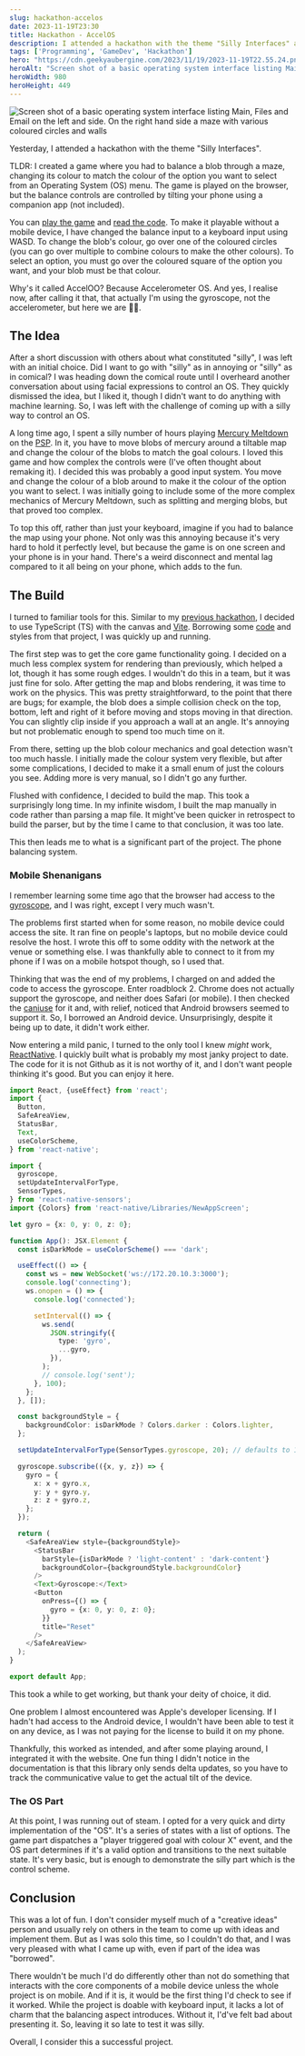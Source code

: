 ```yaml
---
slug: hackathon-accelos
date: 2023-11-19T23:30
title: Hackathon - AccelOS
description: I attended a hackathon with the theme "Silly Interfaces" and created a balance-based input for a simple operating system.
tags: ['Programming', 'GameDev', 'Hackathon']
hero: "https://cdn.geekyaubergine.com/2023/11/19/2023-11-19T22.55.24.png"
heroAlt: "Screen shot of a basic operating system interface listing Main, Files and Email on the left and side. On the right hand side a maze with various coloured circles and walls"
heroWidth: 980
heroHeight: 449
---
```


![Screen shot of a basic operating system interface listing Main, Files and Email on the left and side. On the right hand side a maze with various coloured circles and walls](https://cdn.geekyaubergine.com/2023/11/19/2023-11-19T22.55.24.png)

Yesterday, I attended a hackathon with the theme "Silly Interfaces". 

TLDR: I created a game where you had to balance a blob through a maze, changing its colour to match the colour of the option you want to select from an Operating System (OS) menu. The game is played on the browser, but the balance controls are controlled by tilting your phone using a companion app (not included). 

You can [play the game](https://accelos.zoeaubert.me/) and [read the code](https://github.com/GeekyAubergine/accelo-os). To make it playable without a mobile device, I have changed the balance input to a keyboard input using WASD. To change the blob's colour, go over one of the coloured circles (you can go over multiple to combine colours to make the other colours). To select an option, you must go over the coloured square of the option you want, and your blob must be that colour.

Why's it called AccelOO? Because Accelerometer OS. And yes, I realise now, after calling it that, that actually I'm using the gyroscope, not the accelerometer, but here we are 🤷‍♀️.

## The Idea

After a short discussion with others about what constituted "silly", I was left with an initial choice. Did I want to go with "silly" as in annoying or "silly" as in comical? I was heading down the comical route until I overheard another conversation about using facial expressions to control an OS. They quickly dismissed the idea, but I liked it, though I didn't want to do anything with machine learning. So, I was left with the challenge of coming up with a silly way to control an OS.

A long time ago, I spent a silly number of hours playing [Mercury Meltdown](https://en.wikipedia.org/wiki/Mercury_Meltdown) on the [PSP](https://en.wikipedia.org/wiki/PlayStation_Portable). In it, you have to move blobs of mercury around a tiltable map and change the colour of the blobs to match the goal colours. I loved this game and how complex the controls were (I've often thought about remaking it). I decided this was probably a good input system. You move and change the colour of a blob around to make it the colour of the option you want to select. I was initially going to include some of the more complex mechanics of Mercury Meltdown, such as splitting and merging blobs, but that proved too complex.

To top this off, rather than just your keyboard, imagine if you had to balance the map using your phone. Not only was this annoying because it's very hard to hold it perfectly level, but because the game is on one screen and your phone is in your hand. There's a weird disconnect and mental lag compared to it all being on your phone, which adds to the fun.

## The Build

I turned to familiar tools for this. Similar to my [previous hackathon](https://zoeaubert.me/blog/hack-pompey-2023/), I decided to use TypeScript (TS) with the canvas and [Vite](https://vitejs.dev/). Borrowing some [code](https://github.com/GeekyAubergine/blahbarian/tree/hackathon) and styles from that project, I was quickly up and running.

The first step was to get the core game functionality going. I decided on a much less complex system for rendering than previously, which helped a lot, though it has some rough edges. I wouldn't do this in a team, but it was just fine for solo. After getting the map and blobs rendering, it was time to work on the physics. This was pretty straightforward, to the point that there are bugs; for example, the blob does a simple collision check on the top, bottom, left and right of it before moving and stops moving in that direction. You can slightly clip inside if you approach a wall at an angle. It's annoying but not problematic enough to spend too much time on it.

From there, setting up the blob colour mechanics and goal detection wasn't too much hassle. I initially made the colour system very flexible, but after some complications, I decided to make it a small enum of just the colours you see. Adding more is very manual, so I didn't go any further.

Flushed with confidence, I decided to build the map. This took a surprisingly long time. In my infinite wisdom, I built the map manually in code rather than parsing a map file. It might've been quicker in retrospect to build the parser, but by the time I came to that conclusion, it was too late. 

This then leads me to what is a significant part of the project. The phone balancing system.

### Mobile Shenanigans

I remember learning some time ago that the browser had access to the [gyroscope](https://developer.mozilla.org/en-US/docs/Web/API/Gyroscope), and I was right, except I very much wasn't.

The problems first started when for some reason, no mobile device could access the site. It ran fine on people's laptops, but no mobile device could resolve the host. I wrote this off to some oddity with the network at the venue or something else. I was thankfully able to connect to it from my phone if I was on a mobile hotspot though, so I used that. 

Thinking that was the end of my problems, I charged on and added the code to access the gyroscope. Enter roadblock 2. Chrome does not actually support the gyroscope, and neither does Safari (or mobile). I then checked the [caniuse](https://caniuse.com/gyroscope) for it and, with relief, noticed that Android browsers seemed to support it. So, I borrowed an Android device. Unsurprisingly, despite it being up to date, it didn't work either.

Now entering a mild panic, I turned to the only tool I knew _might_ work, [ReactNative](https://reactnative.dev/). I quickly built what is probably my most janky project to date. The code for it is not Github as it is not worthy of it, and I don't want people thinking it's good. But you can enjoy it here.

```ts
import React, {useEffect} from 'react';
import {
  Button,
  SafeAreaView,
  StatusBar,
  Text,
  useColorScheme,
} from 'react-native';

import {
  gyroscope,
  setUpdateIntervalForType,
  SensorTypes,
} from 'react-native-sensors';
import {Colors} from 'react-native/Libraries/NewAppScreen';

let gyro = {x: 0, y: 0, z: 0};

function App(): JSX.Element {
  const isDarkMode = useColorScheme() === 'dark';

  useEffect(() => {
    const ws = new WebSocket('ws://172.20.10.3:3000');
    console.log('connecting');
    ws.onopen = () => {
      console.log('connected');

      setInterval(() => {
        ws.send(
          JSON.stringify({
            type: 'gyro',
            ...gyro,
          }),
        );
        // console.log('sent');
      }, 100);
    };
  }, []);

  const backgroundStyle = {
    backgroundColor: isDarkMode ? Colors.darker : Colors.lighter,
  };

  setUpdateIntervalForType(SensorTypes.gyroscope, 20); // defaults to 100ms

  gyroscope.subscribe(({x, y, z}) => {
    gyro = {
      x: x + gyro.x,
      y: y + gyro.y,
      z: z + gyro.z,
    };
  });

  return (
    <SafeAreaView style={backgroundStyle}>
      <StatusBar
        barStyle={isDarkMode ? 'light-content' : 'dark-content'}
        backgroundColor={backgroundStyle.backgroundColor}
      />
      <Text>Gyroscope:</Text>
      <Button
        onPress={() => {
          gyro = {x: 0, y: 0, z: 0};
        }}
        title="Reset"
      />
    </SafeAreaView>
  );
}

export default App;

```

This took a while to get working, but thank your deity of choice, it did. 

One problem I almost encountered was Apple's developer licensing. If I hadn't had access to the Android device, I wouldn't have been able to test it on any device, as I was not paying for the license to build it on my phone. 

Thankfully, this worked as intended, and after some playing around, I integrated it with the website. One fun thing I didn't notice in the documentation is that this library only sends delta updates, so you have to track the communicative value to get the actual tilt of the device.

### The OS Part

At this point, I was running out of steam. I opted for a very quick and dirty implementation of the "OS". It's a series of states with a list of options. The game part dispatches a "player triggered goal with colour X" event, and the OS part determines if it's a valid option and transitions to the next suitable state. It's very basic, but is enough to demonstrate the silly part which is the control scheme.

## Conclusion

This was a lot of fun. I don't consider myself much of a "creative ideas" person and usually rely on others in the team to come up with ideas and implement them. But as I was solo this time, so I couldn't do that, and I was very pleased with what I came up with, even if part of the idea was "borrowed".

There wouldn't be much I'd do differently other than not do something that interacts with the core components of a mobile device unless the whole project is on mobile. And if it is, it would be the first thing I'd check to see if it worked. While the project is doable with keyboard input, it lacks a lot of charm that the balancing aspect introduces. Without it, I'd've felt bad about presenting it. So, leaving it so late to test it was silly.

Overall, I consider this a successful project.